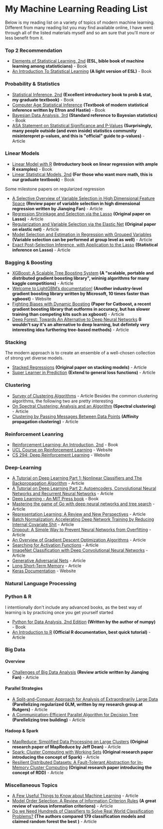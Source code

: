 # My Machine Learning Reading List
Below is my reading list on a variety of topics of modern machine learning. Different from many reading list you may find available online, I have went through all of the listed materials myself and so am sure that you'll more or less benefit from it.

### Top 2 Recommendation

* [Elements of Statistical Learning, 2nd](http://web.stanford.edu/~hastie/ElemStatLearn/printings/ESLII_print12.pdf) **(ESL, bible book of machine learning among statisticians)** - Book
* [An Introduction To Statistical Learning](http://www-bcf.usc.edu/~gareth/ISL/) **(A light version of ESL)** - Book

### Probability & Statistics

* [Statistical Inference, 2nd](https://www.amazon.com/Statistical-Inference-George-Casella/dp/0534243126) **(Excellent introductory book to prob & stat, my graduate textbook)** - Book
* [Computer Age Statistical Inference](https://web.stanford.edu/~hastie/CASI_files/PDF/casi.pdf) **(Textbook of modern statistical inference written by Efron and Hastie)** - Book
* [Bayesian Data Analysis, 3rd](https://www.amazon.com/Bayesian-Analysis-Chapman-Statistical-Science/dp/1439840954) **(Standard reference to Bayesian statistics)** - Book
* [ASA Statement on Statistical Significance and P-Values](http://amstat.tandfonline.com/doi/pdf/10.1080/00031305.2016.1154108?needAccess=true) **(Surprisingly, many people outside (and even inside) statistics community misinterepret p-values, and this is "official" guide to p-values)** - Article

### Linear Models

* [Linear Model with R](http://www.utstat.toronto.edu/~brunner/books/LinearModelsWithR.pdf) **(Introductory book on linear regression with ample R examples)** - Book
* [Linear Statistical Models, 2nd](https://www.amazon.com/Linear-Statistical-Models-James-Stapleton/dp/0470231467) **(For those who want more math, this is our graduate textbook)** - Book

Some milestone papers on regularized regression
* [A Selective Overview of Variable Selection in High Dimensional Feature Space](https://arxiv.org/pdf/0910.1122.pdf) **(Review paper of variable selection in high dimensional regression written by Jianqing Fan)** - Article
* [Regression Shrinkage and Selection via the Lasso](https://statweb.stanford.edu/~tibs/lasso/lasso.pdf) **(Original paper on Lasso)** - Article
* [Regularization and Variable Selection via the Elastic Net](https://web.stanford.edu/~hastie/Papers/B67.2%20(2005)%20301-320%20Zou%20&%20Hastie.pdf) **(Original paper on elastic net)** - Article
* [Model Selection and Estimation in Regression with Grouped Variables](http://citeseerx.ist.psu.edu/viewdoc/download?doi=10.1.1.366.4278&rep=rep1&type=pdf) **(Variable selection can be performed at group level as well)** - Article
* [Exact Post-Selection Inference, with Application to the Lasso](https://arxiv.org/abs/1311.6238.pdf) **(Statistical inference on Lasso)** - Article

### Bagging & Boosting
* [XGBoost: A Scalable Tree Boosting System](https://arxiv.org/pdf/1603.02754.pdf) **(A "scalable, portable and distributed gradient boosting library", wininig algorithms for many kaggle competitions)** - Article
* [Welcome to LightGBM’s documentation!](https://lightgbm.readthedocs.io/en/latest/) **(Another industry-level gradient boosting library written by Microsoft, 10 times faster than xgboost)** - Website
* [Fighting Biases with Dynamic Boosting](https://arxiv.org/pdf/1706.09516.pdf) **(Paper for Catboost, a recent gradient boosting library that outforms in accuracy, but has slower training than competing kits such as xgboost)** - Article
* [Deep Forest: Towards An Alternative to Deep Neural Networks](https://arxiv.org/pdf/1702.08835.pdf) **(I wouldn't say it's an alternative to deep learning, but defintely very interesting idea furthering tree-based methods)** - Article

### Stacking
The modern approach is to create an ensemble of a well-chosen collection of strong yet diverse models.
* [Stacked Regressions](http://statistics.berkeley.edu/sites/default/files/tech-reports/367.pdf) **(Original paper on stacking models)** - Article
* [Super Learner in Prediction](http://biostats.bepress.com/cgi/viewcontent.cgi?article=1226&context=ucbbiostat) **(Extend to general loss functions)** - Article

### Clustering
* [Survey of Clustering Algorithms](http://citeseerx.ist.psu.edu/viewdoc/download?doi=10.1.1.318.2219&rep=rep1&type=pdf) - Article
Besides the common clustering algorithms, the following two are pretty interesting 
* [On Spectral Clustering: Analysis and an Algorithm](http://ai.stanford.edu/~ang/papers/nips01-spectral.pdf) **(Spectral clustering)** - Article
* [Clustering by Passing Messages Between Data Points](http://www.psi.toronto.edu/affinitypropagation/FreyDueckScience07.pdf) **(Affinity propagation clustering)** - Article

### Reinforcement Leanring

* [Reinforcement Learning: An Introduction, 2nd](http://ufal.mff.cuni.cz/~straka/courses/npfl114/2016/sutton-bookdraft2016sep.pdf) - Book
* [UCL Course on Reinforcement Learning](http://www0.cs.ucl.ac.uk/staff/d.silver/web/Teaching.html) - Website
* [CS 294: Deep Reinforcement Learning](http://rll.berkeley.edu/deeprlcourse/) - Website

### Deep-Learning
* [A Tutorial on Deep Learning Part 1: Nonlinear Classifiers and The Backpropagation Algorithm](http://ai.stanford.edu/~quocle/tutorial1.pdf) - Article
* [A Tutorial on Deep Learning Part 2: Autoencoders, Convolutional Neural Networks and Recurrent Neural Networks](http://ai.stanford.edu/~quocle/tutorial2.pdf) - Article
* [Deep Learning - An MIT Press book](http://www.deeplearningbook.org/) - Book
* [Mastering the game of Go with deep neural networks and tree search](https://gogameguru.com/i/2016/03/deepmind-mastering-go.pdf) - Article
* [Representation Learning: A Review and New Perspectives](https://arxiv.org/pdf/1206.5538.pdf) - Article
* [Batch Normalization: Accelerating Deep Network Training by Reducing Internal Covariate Shit](https://arxiv.org/pdf/1502.03167v3.pdf) - Article
* [Dropout: A Simple Way to Prevent Neural Networks from Overfitting](https://www.cs.toronto.edu/~hinton/absps/JMLRdropout.pdf) - Article
* [An Overview of Gradient Descent Optimization Algorithms](https://arxiv.org/pdf/1609.04747.pdf) - Article
* [Searching for Activation Functions](https://arxiv.org/pdf/1710.05941.pdf) - Article
* [ImageNet Classification with Deep Convolutional Neural Networks](https://www.nvidia.cn/content/tesla/pdf/machine-learning/imagenet-classification-with-deep-convolutional-nn.pdf) - Article
* [Generative Adversarial Nets](https://papers.nips.cc/paper/5423-generative-adversarial-nets.pdf) - Article
* [Long Short-Term Memory](https://dl.acm.org/citation.cfm?id=1246450) - Article
* [Keras Documentation](https://keras.io/) - Website

### Natural Language Processing

### Python & R
I intentiionally don't include any advanced books, as the best way of learning is by practicing once you get yourself started
* [Python for Data Analysis, 2nd Edition](http://shop.oreilly.com/product/0636920050896.do) **(Written by the author of numpy)** - Book
* [An Introduction to R](https://cran.r-project.org/doc/manuals/r-release/R-intro.pdf) **(Official R documentation, best quick tutorial)** - Article

### Big Data

#### Overview
* [Challenges of Big Data Analysis](https://arxiv.org/pdf/1308.1479.pdf) **(Review article written by Jianqing Fan)** - Article
#### Parallel Strategies
* [A Split-and-Conquer Approach for Analysis of Extraordinarily Large Data](http://www3.stat.sinica.edu.tw/sstest/oldpdf/A24n49.pdf) **(Parellelizing regularized GLM, written by my research group at Rutgers)** - Article
* [A Communication-Efficient Parallel Algorithm for Decision Tree](https://arxiv.org/pdf/1611.01276.pdf) **(Parellelizing tree building)** - Article
#### Hadoop & Spark
* [MapReduce: Simplified Data Processing on Large Clusters](https://static.googleusercontent.com/media/research.google.com/en//archive/mapreduce-osdi04.pdf) **(Original research paper of MapReduce by Jeff Dean)** - Article
* [Spark: Cluster Computing with Working Sets](https://www.usenix.org/legacy/event/hotcloud10/tech/full_papers/Zaharia.pdf) **(Original research paper introducing the concept of Spark)** - Article
* [Resilient Distributed Datasets: A Fault-Tolerant Abstraction for In-Memory Cluster Computing](https://www.usenix.org/system/files/conference/nsdi12/nsdi12-final138.pdf) **(Original research paper introducing the concept of RDD)** - Article

### Miscellaneous Topics
* [A Few Useful Things to Know about Machine Learning](https://homes.cs.washington.edu/~pedrod/papers/cacm12.pdf) - Article
* [Model Order Selection: A Review of Information Criterion Rules](http://www.sal.ufl.edu/eel6935/2008/01311138_ModelOrderSelection_Stoica.pdf) **(A great review of various information criterions)** - Article
* [Do we Need Hundreds of Classifiers to Solve Real World Classification Problems?](http://jmlr.org/papers/volume15/delgado14a/delgado14a.pdf) **(The authors compared 179 classification models and claimed random forest the best )** - Article
